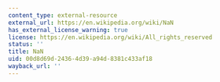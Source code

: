 ```yaml
---
content_type: external-resource
external_url: https://en.wikipedia.org/wiki/NaN
has_external_license_warning: true
license: https://en.wikipedia.org/wiki/All_rights_reserved
status: ''
title: NaN
uid: 00d8d69d-2436-4d39-a94d-8381c433af18
wayback_url: ''
---
```

